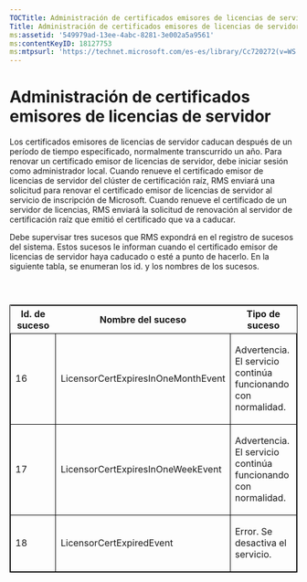 ```yaml
---
TOCTitle: Administración de certificados emisores de licencias de servidor
Title: Administración de certificados emisores de licencias de servidor
ms:assetid: '549979ad-13ee-4abc-8281-3e002a5a9561'
ms:contentKeyID: 18127753
ms:mtpsurl: 'https://technet.microsoft.com/es-es/library/Cc720272(v=WS.10)'
---
```


Administración de certificados emisores de licencias de servidor
================================================================

Los certificados emisores de licencias de servidor caducan después de un período de tiempo especificado, normalmente transcurrido un año. Para renovar un certificado emisor de licencias de servidor, debe iniciar sesión como administrador local. Cuando renueve el certificado emisor de licencias de servidor del clúster de certificación raíz, RMS enviará una solicitud para renovar el certificado emisor de licencias de servidor al servicio de inscripción de Microsoft. Cuando renueve el certificado de un servidor de licencias, RMS enviará la solicitud de renovación al servidor de certificación raíz que emitió el certificado que va a caducar.

Debe supervisar tres sucesos que RMS expondrá en el registro de sucesos del sistema. Estos sucesos le informan cuando el certificado emisor de licencias de servidor haya caducado o esté a punto de hacerlo. En la siguiente tabla, se enumeran los id. y los nombres de los sucesos.

###  

<p> </p>
<table style="border:1px solid black;">
<colgroup>
<col width="33%" />
<col width="33%" />
<col width="33%" />
</colgroup>
<thead>
<tr class="header">
<th>Id. de suceso</th>
<th>Nombre del suceso</th>
<th>Tipo de suceso</th>
</tr>
</thead>
<tbody>
<tr class="odd">
<td style="border:1px solid black;"><p>16</p></td>
<td style="border:1px solid black;"><p>LicensorCertExpiresInOneMonthEvent</p></td>
<td style="border:1px solid black;"><p>Advertencia. El servicio continúa funcionando con normalidad.</p></td>
</tr>  
<tr class="even">
<td style="border:1px solid black;"><p>17</p></td>
<td style="border:1px solid black;"><p>LicensorCertExpiresInOneWeekEvent</p></td>
<td style="border:1px solid black;"><p>Advertencia. El servicio continúa funcionando con normalidad.</p></td>
</tr>  
<tr class="odd">
<td style="border:1px solid black;"><p>18</p></td>
<td style="border:1px solid black;"><p>LicensorCertExpiredEvent</p></td>
<td style="border:1px solid black;"><p>Error. Se desactiva el servicio.</p></td>
</tr>  
</tbody>  
</table>
